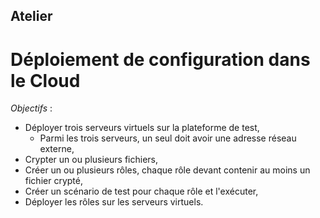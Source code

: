 <!-- .slide: class="exercice" -->
## Atelier

# Déploiement de configuration dans le Cloud
*Objectifs* :
* Déployer trois serveurs virtuels sur la plateforme de test,
    * Parmi les trois serveurs, un seul doit avoir une adresse réseau externe,
* Crypter un ou plusieurs fichiers,
* Créer un ou plusieurs rôles, chaque rôle devant contenir au moins un fichier crypté,
* Créer un scénario de test pour chaque rôle et l'exécuter,
* Déployer les rôles sur les serveurs virtuels.
